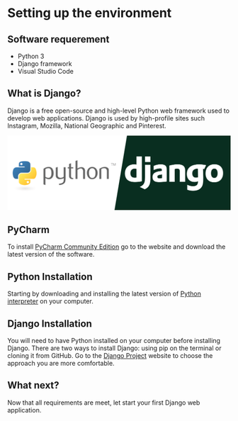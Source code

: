 # Setting up the environment


## Software requerement

- Python 3
- Django framework
- Visual Studio Code

## What is Django?

Django is a free open-source and high-level Python web framework used to develop web applications. 
Django is used by high-profile sites such Instagram, Mozilla, National Geographic and Pinterest.


<!-- IMAGE
Caption: Stages of sound processing
ID: python_django_logo
Alt text: 
Author: 
Attribution: 
Placeholder: TRUE  
--> 

![IMAGE](figures/python-django.png)

<!-- END IMAGE -->

## PyCharm 

To install <a href="https://www.jetbrains.com/pycharm/download/">PyCharm Community Edition</a> go to the website and download the latest version of the software. 


## Python Installation

Starting by downloading and installing the latest version of <a href="https://www.python.org/downloads/">Python interpreter</a> on your computer.

## Django Installation

You will need to have Python installed on your computer before installing Django. There are two ways to install Django: using pip on the terminal or cloning it from GitHub. Go to the <a href="https://www.djangoproject.com/download/">Django Project</a> website to choose the approach you are more comfortable.

## What next?

Now that all requirements are meet, let start your first Django web application. 